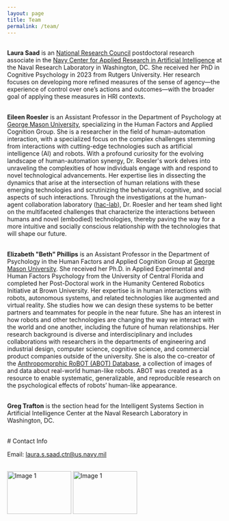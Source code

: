 ```yaml
---
layout: page
title: Team
permalink: /team/
---
```


<br> **Laura Saad** is an <a href="https://www.nationalacademies.org/our-work/rap/nrc-research-associateship-programs" target="_blank">National Research Council</a> postdoctoral research associate in the <a href="https://www.nrl.navy.mil/itd/aic/" target="_blank">Navy Center for Applied Research in Artificial Intelligence</a> at the Naval Research Laboratory in Washington, DC. She received her PhD in Cognitive Psychology in 2023 from Rutgers University. Her research focuses on developing more refined measures of the sense of agency—the experience of control over one’s actions and outcomes—with the broader goal of applying these measures in HRI contexts.

<br>**Eileen Roesler** is an Assistant Professor in the Department of Psychology at <a href="https://psychology.gmu.edu/" target="_blank">George Mason University</a>, specializing in the Human Factors and Applied Cognition Group. She is a researcher in the field of human-automation interaction, with a specialized focus on the complex challenges stemming from interactions with cutting-edge technologies such as artificial intelligence (AI) and robots. With a profound curiosity for the evolving landscape of human-automation synergy, Dr. Roesler's work delves into unraveling the complexities of how individuals engage with and respond to novel technological advancements. Her expertise lies in dissecting the dynamics that arise at the intersection of human relations with these emerging technologies and scrutinizing the behavioral, cognitive, and social aspects of such interactions. Through the investigations at the human-agent collaboration laboratory (<a href="https://hac.lab.gmu.edu/" target="_blank">hac-lab</a>), Dr. Roesler and her team shed light on the multifaceted challenges that characterize the interactions between humans and novel (embodied) technologies, thereby paving the way for a more intuitive and socially conscious relationship with the technologies that will shape our future.


<br>**Elizabeth "Beth" Phillips** is an Assistant Professor in the Department of Psychology in the Human Factors and Applied Cognition Group at <a href="https://psychology.gmu.edu/" target="_blank">George Mason University</a>. She received her Ph.D. in Applied Experimental and Human Factors Psychology from the University of Central Florida and completed her Post-Doctoral work in the Humanity Centered Robotics Initiative at Brown University. Her expertise is in human interactions with robots, autonomous systems, and related technologies like augmented and virtual reality. She studies how we can design these systems to be better partners and teammates for people in the near future. She has an interest in how robots and other technologies are changing the way we interact with the world and one another, including the future of human relationships. Her research background is diverse and interdisciplinary and includes collaborations with researchers in the departments of engineering and industrial design, computer science, cognitive science, and commercial product companies outside of the university. She is also the co-creator of the <a href="https://www.abotdatabase.info/" target="_blank">Anthropomorphic RoBOT (ABOT) Database</a>, a collection of images of and data about real-world human-like robots. ABOT was created as a resource to enable systematic, generalizable, and reproducible research on the psychological effects of robots’ human-like appearance.

<br>**Greg Trafton** is the section head for the Intelligent Systems Section in Artificial Intelligence Center at the Naval Research Laboratory in Washington, DC. 

<br>
# Contact Info

Email: laura.s.saad.ctr@us.navy.mil

<br><img src = "{{site.image-path}}/nrl.jpg" width="150" height="100" alt="Image 1"> <img src = "{{site.image-path}}/gmu.jpg" width="150" height="100" alt="Image 1">


